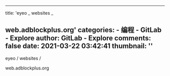
---
title: 'eyeo _ websites
_

web.adblockplus.org'
categories: 
    - 编程
    - GitLab - Explore
author: GitLab - Explore
comments: false
date: 2021-03-22 03:42:41
thumbnail: ''
---

<div>   
eyeo / websites
/

web.adblockplus.org  
</div>
            